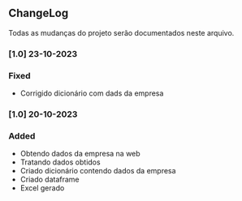## ChangeLog

Todas as mudanças do projeto serão documentados neste arquivo.



### [1.0] 23-10-2023
### Fixed

- Corrigido dicionário com dads da empresa


### [1.0] 20-10-2023
### Added

- Obtendo dados da empresa na web
- Tratando dados obtidos
- Criado dicionário contendo dados da empresa
- Criado dataframe
- Excel gerado 
